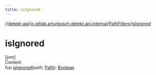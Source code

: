 ```yaml
---
title: isIgnored -
---
```

//[detekt-api](../../index.md)/[io.gitlab.arturbosch.detekt.api.internal](../index.md)/[PathFilters](index.md)/[isIgnored](is-ignored.md)



# isIgnored  
[jvm]  
Content  
fun [isIgnored](is-ignored.md)(path: [Path](https://docs.oracle.com/javase/8/docs/api/java/nio/file/Path.html)): [Boolean](https://kotlinlang.org/api/latest/jvm/stdlib/kotlin/-boolean/index.html)  



